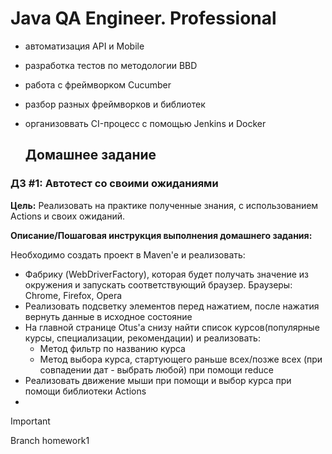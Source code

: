 # **Java QA Engineer. Professional**


+ автоматизация API и Mobile
+ разработка тестов по методологии BBD
+ работа с фреймворком Cucumber
+ разбор разных фреймворков и библиотек
+ организоввать CI-процесс с помощью Jenkins и Docker

  ## Домашнее задание
### ДЗ #1: Автотест со своими ожиданиями

**Цель:**
Реализовать на практике полученные знания, с использованием Actions и своих ожиданий.

**Описание/Пошаговая инструкция выполнения домашнего задания:**

Необходимо создать проект в Maven'e и реализовать:

+ Фабрику (WebDriverFactory), которая будет получать значение из окружения и запускать соответствующий браузер. Браузеры: Chrome, Firefox, Opera
+ Реализовать подсветку элементов перед нажатием, после нажатия вернуть данные в исходное состояние
+ На главной странице Otus'a снизу найти список курсов(популярные курсы, специализации, рекомендации) и реализовать:
  - Метод фильтр по названию курса
  - Метод выбора курса, стартующего раньше всех/позже всех (при совпадении дат - выбрать любой) при помощи reduce
+ Реализовать движение мыши при помощи и выбор курса при помощи библиотеки Actions
+ 
>[!IMPORTANT]
>Branch homework1
